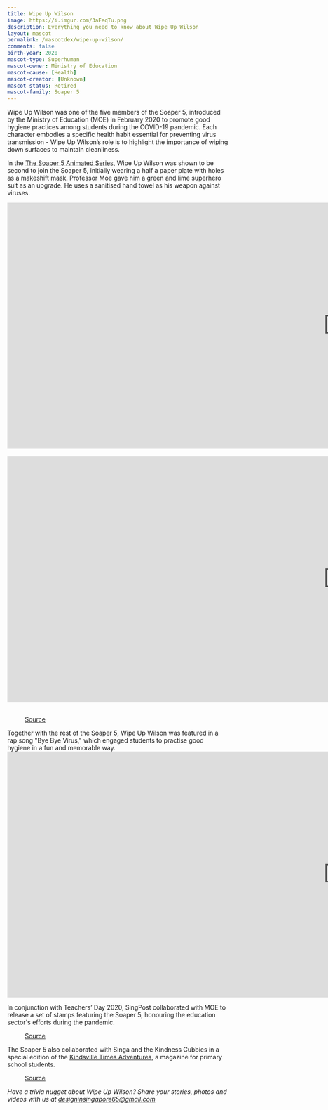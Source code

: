 ```yaml
---
title: Wipe Up Wilson
image: https://i.imgur.com/3aFeqTu.png
description: Everything you need to know about Wipe Up Wilson
layout: mascot
permalink: /mascotdex/wipe-up-wilson/
comments: false
birth-year: 2020
mascot-type: Superhuman
mascot-owner: Ministry of Education
mascot-cause: [Health]
mascot-creator: [Unknown]
mascot-status: Retired
mascot-family: Soaper 5
---
```


Wipe Up Wilson was one of the five members of the Soaper 5, introduced by the Ministry of Education (MOE) in February 2020 to promote good hygiene practices among students during the COVID-19 pandemic. Each character embodies a specific health habit essential for preventing virus transmission - Wipe Up Wilson’s role is to highlight the importance of wiping down surfaces to maintain cleanliness.

In the <a href="https://www.youtube.com/hashtag/soaper5">The Soaper 5 Animated Series</a>, Wipe Up Wilson was shown to be second to join the Soaper 5, initially wearing a half a paper plate with holes as a makeshift mask. Professor Moe gave him a green and lime superhero suit as an upgrade. He uses a sanitised hand towel as his weapon against viruses.  

<div class="video-responsive">
<iframe width="1524" height="560" src="https://www.youtube.com/embed/gYkTDZNv34s" title="The Soaper 5 Animated Series – Episode 2: V meets W" frameborder="0" allow="accelerometer; autoplay; clipboard-write; encrypted-media; gyroscope; picture-in-picture; web-share" referrerpolicy="strict-origin-when-cross-origin" allowfullscreen></iframe></div>
<br>
<div class="video-responsive">
<iframe width="1524" height="560" src="https://www.youtube.com/embed/jr4iXh0lhHU" title="The Soaper 5 Animated Series – Episode 3: Soffy waltzes in" frameborder="0" allow="accelerometer; autoplay; clipboard-write; encrypted-media; gyroscope; picture-in-picture; web-share" referrerpolicy="strict-origin-when-cross-origin" allowfullscreen></iframe></div>
<br>
<figure>
  <img src="https://i.imgur.com/uGHjESd.jpg" alt="">
  <figcaption><a href="https://www.schoolbag.edu.sg/story/soaper-5-reminds-us-to-stay-safe-in-2021/">Source</a></figcaption>
</figure>
Together with the rest of the Soaper 5, Wipe Up Wilson was featured in a rap song "Bye Bye Virus," which engaged students to practise good hygiene in a fun and memorable way. 

<div class="video-responsive">

<iframe width="1524" height="560" src="https://www.youtube.com/embed/h7bAuEDYXYA" title="Bye Bye Virus" frameborder="0" allow="accelerometer; autoplay; clipboard-write; encrypted-media; gyroscope; picture-in-picture; web-share" referrerpolicy="strict-origin-when-cross-origin" allowfullscreen></iframe>
</div>

In conjunction with Teachers’ Day 2020, SingPost collaborated with MOE to release a set of stamps featuring the Soaper 5, honouring the education sector's efforts during the pandemic. 

<figure>
  <img src="https://i.imgur.com/9v1vEtq.png" alt="">
  <figcaption><a href="https://www.singpost.com/about-us/news-releases/singpost-and-moe-collaborate-soaper-5-stamps">Source</a></figcaption>
</figure>

The Soaper 5 also collaborated with Singa and the Kindness Cubbies in a special edition of the <a href="https://kindsville.kindness.sg/wp-content/uploads/2020/08/Kindsville-Times-Adventures_Issue-4_Spread-kindness_web.pdf">Kindsville Times Adventures</a>, a magazine for primary school students.  

<figure>
  <img src="https://i.imgur.com/cTlv46i.jpg" alt="">
  <figcaption><a href="https://www.facebook.com/photo/?fbid=10160093590927004&set=a.10150100883752004">Source</a></figcaption>
</figure>

<i>Have a trivia nugget about Wipe Up Wilson? Share your stories, photos and videos with us at designinsingapore65@gmail.com</i>
